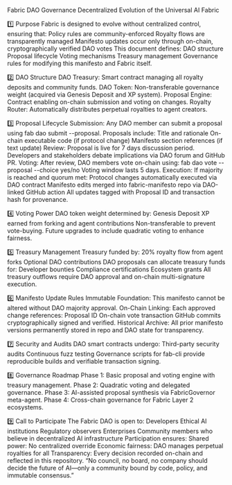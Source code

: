 Fabric DAO Governance
Decentralized Evolution of the Universal AI Fabric

1️⃣ Purpose
Fabric is designed to evolve without centralized control, ensuring that:
Policy rules are community-enforced
Royalty flows are transparently managed
Manifesto updates occur only through on-chain, cryptographically verified DAO votes
This document defines:
DAO structure
Proposal lifecycle
Voting mechanisms
Treasury management
Governance rules for modifying this manifesto and Fabric itself.

2️⃣ DAO Structure
DAO Treasury: Smart contract managing all royalty deposits and community funds.
DAO Token: Non-transferable governance weight (acquired via Genesis Deposit and XP system).
Proposal Engine: Contract enabling on-chain submission and voting on changes.
Royalty Router: Automatically distributes perpetual royalties to agent creators.

3️⃣ Proposal Lifecycle
Submission:
Any DAO member can submit a proposal using fab dao submit --proposal.
Proposals include:
Title and rationale
On-chain executable code (if protocol change)
Manifesto section references (if text update)
Review:
Proposal is live for 7 days discussion period.
Developers and stakeholders debate implications via DAO forum and GitHub PR.
Voting:
After review, DAO members vote on-chain using:
fab dao vote --proposal <id> --choice yes/no
Voting window lasts 5 days.
Execution:
If majority is reached and quorum met:
Protocol changes automatically executed via DAO contract
Manifesto edits merged into fabric-manifesto repo via DAO-linked GitHub action
All updates tagged with Proposal ID and transaction hash for provenance.

4️⃣ Voting Power
DAO token weight determined by:
Genesis Deposit
XP earned from forking and agent contributions
Non-transferable to prevent vote-buying.
Future upgrades to include quadratic voting to enhance fairness.

5️⃣ Treasury Management
Treasury funded by:
20% royalty flow from agent forks
Optional DAO contributions
DAO proposals can allocate treasury funds for:
Developer bounties
Compliance certifications
Ecosystem grants
All treasury outflows require DAO approval and on-chain multi-signature execution.

6️⃣ Manifesto Update Rules
Immutable Foundation:
This manifesto cannot be altered without DAO majority approval.
On-Chain Linking:
Each approved change references:
Proposal ID
On-chain vote transaction
GitHub commits cryptographically signed and verified.
Historical Archive:
All prior manifesto versions permanently stored in repo and DAO state for transparency.

7️⃣ Security and Audits
DAO smart contracts undergo:
Third-party security audits
Continuous fuzz testing
Governance scripts for fab-cli provide reproducible builds and verifiable transaction signing.

8️⃣ Governance Roadmap
Phase 1: Basic proposal and voting engine with treasury management.
Phase 2: Quadratic voting and delegated governance.
Phase 3: AI-assisted proposal synthesis via FabricGovernor meta-agent.
Phase 4: Cross-chain governance for Fabric Layer 2 ecosystems.

9️⃣ Call to Participate
The Fabric DAO is open to:
Developers
Ethical AI institutions
Regulatory observers
Enterprises
Community members who believe in decentralized AI infrastructure
Participation ensures:
Shared power: No centralized override
Economic fairness: DAO manages perpetual royalties for all
Transparency: Every decision recorded on-chain and reflected in this repository.
“No council, no board, no company should decide the future of AI—only a community bound by code, policy, and immutable consensus.”

